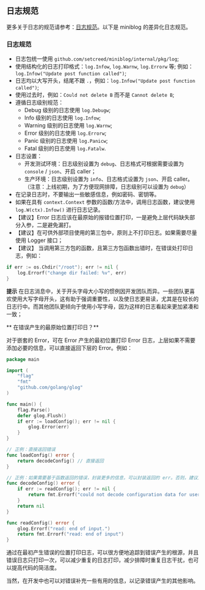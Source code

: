 ## 日志规范

更多关于日志的规范请参考：[日志规范](https://konglingfei.com/onex/convention/log.html)。以下是 miniblog 的差异化日志规范。

### 日志规范

- 日志包统一使用 `github.com/setcreed/miniblog/internal/pkg/log`;
- 使用结构化的日志打印格式：`log.Infow`, `log.Warnw`, `log.Errorw` 等; 例如：`log.Infow("Update post function called")`;
- 日志均以大写开头，结尾不跟 `.`，例如：`log.Infow("Update post function called")`;
- 使用过去时，例如：`Could not delete B` 而不是 `Cannot delete B`;
- 遵循日志级别规范：
    - Debug 级别的日志使用 `log.Debugw`;
    - Info 级别的日志使用 `log.Infow`;
    - Warning 级别的日志使用 `log.Warnw`;
    - Error 级别的日志使用 `log.Errorw`;
    - Panic 级别的日志使用 `log.Panicw`;
    - Fatal 级别的日志使用 `log.Fatalw`.
- 日志设置：
    - 开发测试环境：日志级别设置为 `debug`、日志格式可根据需要设置为 `console` / `json`、开启 caller；
    - 生产环境：日志级别设置为 `info`、日志格式设置为 `json`、开启 caller。（注意：上线初期，为了方便现网排障，日志级别可以设置为 `debug`）
- 在记录日志时，不要输出一些敏感信息，例如密码、密钥等。
- 如果在具有 `context.Context` 参数的函数/方法中，调用日志函数，建议使用 `log.W(ctx).Infow()` 进行日志记录。
- 【建议】Error 日志应该在最原始的报错位置打印，一是避免上层代码缺失部分入参，二是避免漏打。
- 【建议】在可供外部项目使用的第三包中，原则上不打印日志。如果需要尽量使用 Logger 接口；
- 【建议】 当调用第三方包的函数，且第三方包函数出错时，在错误处打印日志，例如：
```go
if err := os.Chdir("/root"); err != nil {
    log.Errorf("change dir failed: %v", err)
}
```

**提示**
在日志消息中，关于开头字母大小写的惯例因开发团队而异。一些团队更喜欢使用大写字母开头，这有助于强调重要性，以及使日志更易读，尤其是在较长的日志行中。而其他团队更倾向于使用小写字母，因为这样的日志看起来更加紧凑和一致；

** 在错误产生的最原始位置打印日？**

对于嵌套的 Error，可在 Error 产生的最初位置打印 Error 日志，上层如果不需要添加必要的信息，可以直接返回下层的 Error。例如：

```go
package main

import (
	"flag"
	"fmt"
	"github.com/golang/glog"
)

func main() {
	flag.Parse()
	defer glog.Flush()
	if err := loadConfig(); err != nil {
		glog.Error(err)
	}
}

// 正例：直接返回错误
func loadConfig() error {
	return decodeConfig() // 直接返回
}

// 正例：如果需要基于函数返回的错误，封装更多的信息，可以封装返回的 err。否则，建议直接返回 err
func decodeConfig() error {
	if err := readConfig(); err != nil {
		return fmt.Errorf("could not decode configuration data for user %s: %v", "colin", err) // 添加必要的信息，用户名称
	}
	return nil
}

func readConfig() error {
	glog.Errorf("read: end of input.")
	return fmt.Errorf("read: end of input")
}
```

通过在最初产生错误的位置打印日志，可以很方便地追踪到错误产生的根源，并且错误日志只打印一次，可以减少重复的日志打印，减少排障时重复日志干扰，也可以提高代码的简洁度。

当然，在开发中也可以对错误补充一些有用的信息，以记录错误产生的其他影响。